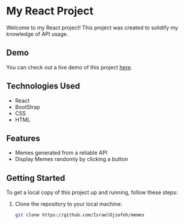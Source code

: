 # My React Project

Welcome to my React project! This project was created to solidify my knowledge of API usage.

## Demo

You can check out a live demo of this project [here](https://meme2.netlify.app/).

## Technologies Used

- React
- BootStrap
- CSS
- HTML

## Features

- Memes generated from a reliable API
- Display Memes randomly by clicking a button

## Getting Started

To get a local copy of this project up and running, follow these steps:

1. Clone the repository to your local machine:

   ```bash
   git clone https://github.com/IsraelOjiefoh/memes

